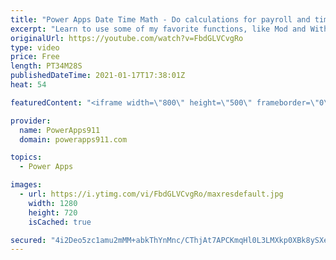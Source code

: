 ```yaml
---
title: "Power Apps Date Time Math - Do calculations for payroll and timesheets"
excerpt: "Learn to use some of my favorite functions, like Mod and With, to do math with your date and times. Includes calculating Weeks and Days between dates, finding the start of the week, is it a weekday, and even rounding up or down to the nearest quarter hour. So much fun. ⏲  Functions included: DateDiff,"
originalUrl: https://youtube.com/watch?v=FbdGLVCvgRo
type: video
price: Free
length: PT34M28S
publishedDateTime: 2021-01-17T17:38:01Z
heat: 54

featuredContent: "<iframe width=\"800\" height=\"500\" frameborder=\"0\" src=\"https://www.youtube.com/embed/FbdGLVCvgRo\" allow=\"accelerometer; autoplay; encrypted-media; gyroscope; picture-in-picture\" allowfullscreen></iframe>"

provider:
  name: PowerApps911
  domain: powerapps911.com

topics:
  - Power Apps

images:
  - url: https://i.ytimg.com/vi/FbdGLVCvgRo/maxresdefault.jpg
    width: 1280
    height: 720
    isCached: true

secured: "4i2Deo5zc1amu2mMM+abkThYnMnc/CThjAt7APCKmqHl0L3LMXkp0XBk8ySXeUh8SoynX3eAxQ2n17qbIryaG9Bsnia/eF5Ru85s/d+2Ao3EsuYQIoR2TZD1fFe0B+xJonn00jILH5xJkPqiVBd0IJZKePbUksCjhoFhoBuXgybpQ/XYpmySoQvxikTV8V982/q3al2ymB82VCWjKeWl5fdieiXuIYtGBYqCfVArCpiCxqW2d9cRnwsvRsTMz25UVHbIv9M22dmiwkSwZ7BB2h4Qvq1fkejRnjV4Xgz6jnFux4JwJ7ZHfFoZyKpl5Dh3KZWgpoPtZZ2dtEE2RGw0+l0nlbQtW2lvfRBAtZqrHQ7elh/bQrQqC/nYjIZpbOglb+318Iubn+HLU8y7UpWQuQ==;ax4UyycyF/92gNCC8/quDQ=="
---
```


